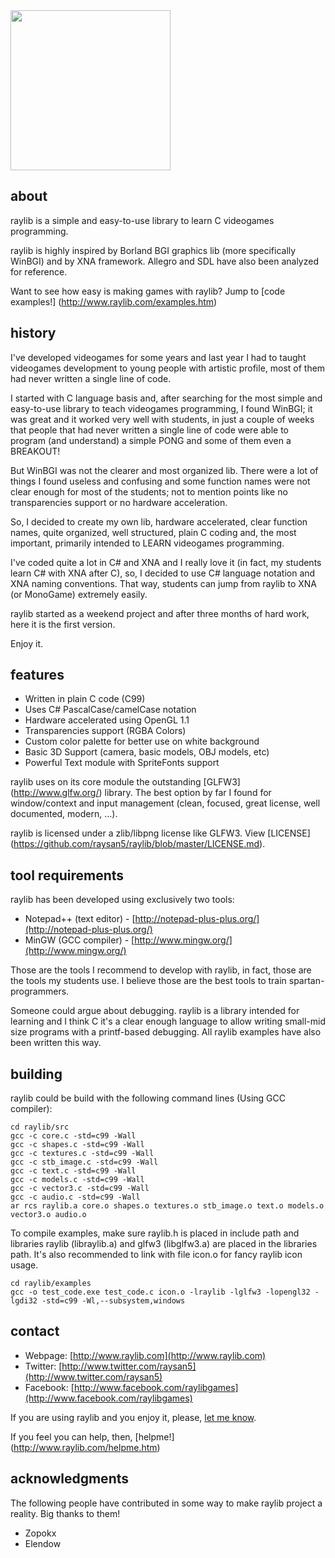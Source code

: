<img src="http://www.raylib.com/img/fb_raylib_logo.png" width=256>

about
-----

raylib is a simple and easy-to-use library to learn C videogames programming.

raylib is highly inspired by Borland BGI graphics lib (more specifically WinBGI) and by XNA framework. 
Allegro and SDL have also been analyzed for reference.

Want to see how easy is making games with raylib? Jump to [code examples!] (http://www.raylib.com/examples.htm)

history
-------

I've developed videogames for some years and last year I had to taught videogames development 
to young people with artistic profile, most of them had never written a single line of code.

I started with C language basis and, after searching for the most simple and easy-to-use library to teach 
videogames programming, I found WinBGI; it was great and it worked very well with students, in just a 
couple of weeks that people that had never written a single line of code were able to program (and understand) 
a simple PONG and some of them even a BREAKOUT!

But WinBGI was not the clearer and most organized lib. There were a lot of things I found useless and 
confusing and some function names were not clear enough for most of the students; not to mention points 
like no transparencies support or no hardware acceleration. 

So, I decided to create my own lib, hardware accelerated, clear function names, quite organized, well structured, 
plain C coding and, the most important, primarily intended to LEARN videogames programming.

I've coded quite a lot in C# and XNA and I really love it (in fact, my students learn C# with XNA after C), 
so, I decided to use C# language notation and XNA naming conventions. That way, students can jump from 
raylib to XNA (or MonoGame) extremely easily.

raylib started as a weekend project and after three months of hard work, here it is the first version. 

Enjoy it.

features
--------

   * Written in plain C code (C99)
   * Uses C# PascalCase/camelCase notation
   * Hardware accelerated using OpenGL 1.1
   * Transparencies support (RGBA Colors)
   * Custom color palette for better use on white background
   * Basic 3D Support (camera, basic models, OBJ models, etc)
   * Powerful Text module with SpriteFonts support

raylib uses on its core module the outstanding [GLFW3] (http://www.glfw.org/) library. The best option by far I found for 
window/context and input management (clean, focused, great license, well documented, modern, ...). 

raylib is licensed under a zlib/libpng license like GLFW3. View [LICENSE] (https://github.com/raysan5/raylib/blob/master/LICENSE.md).

tool requirements
------------------

raylib has been developed using exclusively two tools: 

   * Notepad++ (text editor) - [http://notepad-plus-plus.org/](http://notepad-plus-plus.org/)
   * MinGW (GCC compiler) - [http://www.mingw.org/](http://www.mingw.org/)
   
Those are the tools I recommend to develop with raylib, in fact, those are the tools my students use. 
I believe those are the best tools to train spartan-programmers.

Someone could argue about debugging. raylib is a library intended for learning and I think C it's a clear enough language
to allow writing small-mid size programs with a printf-based debugging. All raylib examples have also been written this way.

building
--------

raylib could be build with the following command lines (Using GCC compiler):

	cd raylib/src
	gcc -c core.c -std=c99 -Wall
	gcc -c shapes.c -std=c99 -Wall
	gcc -c textures.c -std=c99 -Wall
	gcc -c stb_image.c -std=c99 -Wall
	gcc -c text.c -std=c99 -Wall
	gcc -c models.c -std=c99 -Wall
	gcc -c vector3.c -std=c99 -Wall
	gcc -c audio.c -std=c99 -Wall
	ar rcs raylib.a core.o shapes.o textures.o stb_image.o text.o models.o vector3.o audio.o

To compile examples, make sure raylib.h is placed in include path and libraries raylib (libraylib.a) and glfw3 (libglfw3.a) 
are placed in the libraries path. It's also recommended to link with file icon.o for fancy raylib icon usage.

	cd raylib/examples
	gcc -o test_code.exe test_code.c icon.o -lraylib -lglfw3 -lopengl32 -lgdi32 -std=c99 -Wl,--subsystem,windows

contact
-------

   * Webpage: [http://www.raylib.com](http://www.raylib.com)
   * Twitter: [http://www.twitter.com/raysan5](http://www.twitter.com/raysan5)
   * Facebook: [http://www.facebook.com/raylibgames](http://www.facebook.com/raylibgames)

If you are using raylib and you enjoy it, please, [let me know][raysan5].

If you feel you can help, then, [helpme!] (http://www.raylib.com/helpme.htm)

acknowledgments
---------------

The following people have contributed in some way to make raylib project a reality. Big thanks to them!

 - Zopokx
 - Elendow

	
[raysan5]: mailto:raysan@raysanweb.com "Ramon Santamaria - Ray San"
